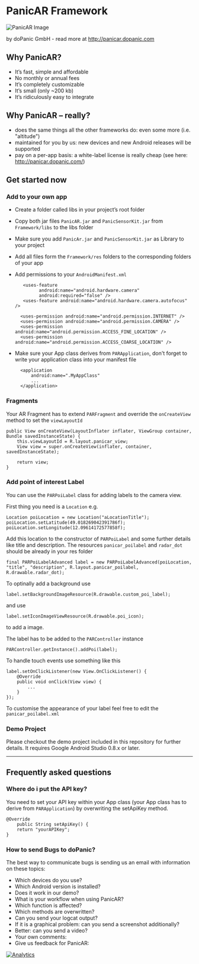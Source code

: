 # PanicAR Framework

![PanicAR Image](https://raw.github.com/doPanic/PanicAR/beta/Screenshots/product.png)

by doPanic GmbH - read more at http://panicar.dopanic.com

## Why PanicAR?

* It’s fast, simple and affordable
* No monthly or annual fees
* It’s completely customizable
* It’s small (only ~200 kb)
* It’s ridiculously easy to integrate

## Why PanicAR – really?

* does the same things all the other frameworks do: even some more (i.e. "altitude")
* maintained for you by us: new devices and new Android releases will be supported
* pay on a per-app basis: a white-label license is really cheap (see here: http://panicar.dopanic.com/)

## Get started now

### Add to your own app

- Create a folder called libs in your project’s root folder
- Copy both jar files `PanicAR.jar` and `PanicSensorKit.jar` from `Framework/libs` to the libs folder
- Make sure you add `PanicAr.jar` and  `PanicSensorKit.jar` as Library to your project
- Add all files form the `Framework/res` folders to the corresponding folders of your app
- Add permissions to your `AndroidManifest.xml`
 
		 <uses-feature
		       android:name="android.hardware.camera"
		       android:required="false" />
		 <uses-feature android:name="android.hardware.camera.autofocus" />
		
		<uses-permission android:name="android.permission.INTERNET" />
		<uses-permission android:name="android.permission.CAMERA" />
		<uses-permission android:name="android.permission.ACCESS_FINE_LOCATION" />
		<uses-permission android:name="android.permission.ACCESS_COARSE_LOCATION" />
		
- Make sure your App class derives from `PARApplication`, don't forget to write your application class into your manifest file

	    <application 
		    android:name=".MyAppClass" 
		    ... 
		</application>
		
### Fragments

Your AR Fragment has to extend `PARFragment` and override the `onCreateView` method to set the `viewLayoutId`

	public View onCreateView(LayoutInflater inflater, ViewGroup container, Bundle savedInstanceState) {
		this.viewLayoutId = R.layout.panicar_view;
		View view = super.onCreateView(inflater, container, savedInstanceState);
		
		return view;
	}

### Add point of interest Label
You can use the `PARPoiLabel`  class for adding labels to the camera view.

First thing you need is a `Location` e.g.

	Location poiLocation = new Location("aLocationTitle");
	poiLocation.setLatitude(49.018269042391786f);
	poiLocation.setLongitude(12.09614172577858f);

Add this location to the constructor of `PARPoiLabel` and some further details like title and description. The resources `panicar_poilabel` and `radar_dot` should be already in your res folder

    final PARPoiLabelAdvanced label = new PARPoiLabelAdvanced(poiLocation, "title", "description", R.layout.panicar_poilabel, R.drawable.radar_dot);
		
To optinally add a background use

	label.setBackgroundImageResource(R.drawable.custom_poi_label);
and use 

    label.setIconImageViewResource(R.drawable.poi_icon);
to add a image.


The label has to be added to the `PARController` instance

    PARController.getInstance().addPoi(label);

To handle touch events use something like this

	label.setOnClickListener(new View.OnClickListener() {
        @Override
        public void onClick(View view) {
            ...
        }
	});

To customise the appearance of your label feel free to edit the `panicar_poilabel.xml` 

### Demo Project

Please checkout the demo project included in this repository for further details. It requires Google Android Studio 0.8.x or later.

----------

## Frequently asked questions

### Where do i put the API key?
You need to set your API key within your App class (your App class has to derive from `PARApplication`) by overwriting the setApiKey method.

	@Override
	    public String setApiKey() {
        return "yourAPIKey";
    }

### How to send Bugs to doPanic?
The best way to communicate bugs is sending us an email with information on these topics:

- Which devices do you use?
- Which Android version is installed?
- Does it work in our demo?
- What is your workflow when using PanicAR?
- Which function is affected?
- Which methods are overwritten?
- Can you send your logcat output?
- If it is a graphical problem: can you send a screenshot additionally?
- Better: can you send a video?
- Your own comments:
- Give us feedback for PanicAR:


[![Analytics](https://ga-beacon.appspot.com/UA-47538502-1/panicar/home)](https://github.com/dopanic/panicar)